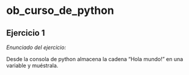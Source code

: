 # ob_curso_de_python
## Ejercicio 1
*Enunciado del ejercicio:*

Desde la consola de python almacena la cadena “Hola mundo!” en una variable y muéstrala.

